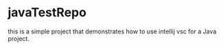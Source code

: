 # javaTestRepo
this is a simple project that demonstrates how to use intellij vsc for a Java project.
